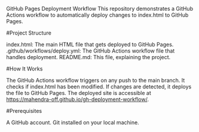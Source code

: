 GitHub Pages Deployment Workflow
This repository demonstrates a GitHub Actions workflow to automatically deploy changes to index.html to GitHub Pages.

#Project Structure

index.html: The main HTML file that gets deployed to GitHub Pages.
.github/workflows/deploy.yml: The GitHub Actions workflow file that handles deployment.
README.md: This file, explaining the project.

#How It Works

The GitHub Actions workflow triggers on any push to the main branch.
It checks if index.html has been modified.
If changes are detected, it deploys the file to GitHub Pages.
The deployed site is accessible at https://mahendra-off.github.io/gh-deployment-workflow/.

#Prerequisites

A GitHub account.
Git installed on your local machine.

